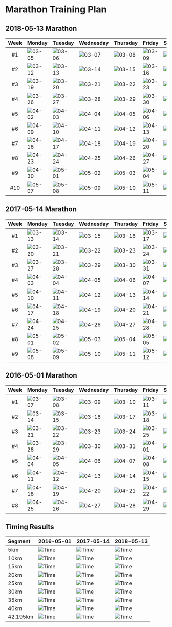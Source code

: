 # Marathon Training Plan

## 2018-05-13 Marathon

|Week|Monday|Tuesday|Wednesday|Thursday|Friday|Saturday|Sunday|
|:-:|:--|:--|:--|:--|:--|:--|:--|
|#1|![03-05](https://img.shields.io/badge/03--05-rest-lightgrey.svg)|![03-06](https://img.shields.io/badge/03--06-5km-lightgrey.svg)|![03-07](https://img.shields.io/badge/03--07-rest-lightgrey.svg)|![03-08](https://img.shields.io/badge/03--08-5km-lightgrey.svg)|![03-09](https://img.shields.io/badge/03--09-rest-lightgrey.svg)|![03-10](https://img.shields.io/badge/03--10-5km-lightgrey.svg)|![03-11](https://img.shields.io/badge/03--11-rest-lightgrey.svg)|
|#2|![03-12](https://img.shields.io/badge/03--12-rest-lightgrey.svg)|![03-13](https://img.shields.io/badge/03--13-5km-lightgrey.svg)|![03-14](https://img.shields.io/badge/03--14-5km-lightgrey.svg)|![03-15](https://img.shields.io/badge/03--15-5km-lightgrey.svg)|![03-16](https://img.shields.io/badge/03--16-rest-lightgrey.svg)|![03-17](https://img.shields.io/badge/03--17-5km-lightgrey.svg)|![03-18](https://img.shields.io/badge/03--18-rest-lightgrey.svg)|
|#3|![03-19](https://img.shields.io/badge/03--19-rest-lightgrey.svg)|![03-20](https://img.shields.io/badge/03--20-5km-lightgrey.svg)|![03-21](https://img.shields.io/badge/03--21-5km-lightgrey.svg)|![03-22](https://img.shields.io/badge/03--22-5km-lightgrey.svg)|![03-23](https://img.shields.io/badge/03--23-rest-lightgrey.svg)|![03-24](https://img.shields.io/badge/03--24-10km-lightgrey.svg)|![03-25](https://img.shields.io/badge/03--25-rest-lightgrey.svg)|
|#4|![03-26](https://img.shields.io/badge/03--26-rest-lightgrey.svg)|![03-27](https://img.shields.io/badge/03--27-5km-lightgrey.svg)|![03-28](https://img.shields.io/badge/03--28-6km-lightgrey.svg)|![03-29](https://img.shields.io/badge/03--29-5km-lightgrey.svg)|![03-30](https://img.shields.io/badge/03--30-rest-lightgrey.svg)|![03-31](https://img.shields.io/badge/03--31-8km-lightgrey.svg)|![04-01](https://img.shields.io/badge/04--01-rest-lightgrey.svg)|
|#5|![04-02](https://img.shields.io/badge/04--02-rest-lightgrey.svg)|![04-03](https://img.shields.io/badge/04--03-5km-lightgrey.svg)|![04-04](https://img.shields.io/badge/04--04-8km-lightgrey.svg)|![04-05](https://img.shields.io/badge/04--05-5km-lightgrey.svg)|![04-06](https://img.shields.io/badge/04--06-rest-lightgrey.svg)|![04-07](https://img.shields.io/badge/04--07-15km-lightgrey.svg)|![04-08](https://img.shields.io/badge/04--08-rest-lightgrey.svg)|
|#6|![04-09](https://img.shields.io/badge/04--09-rest-lightgrey.svg)|![04-10](https://img.shields.io/badge/04--10-5km-lightgrey.svg)|![04-11](https://img.shields.io/badge/04--11-10km-lightgrey.svg)|![04-12](https://img.shields.io/badge/04--12-5km-lightgrey.svg)|![04-13](https://img.shields.io/badge/04--13-rest-lightgrey.svg)|![04-14](https://img.shields.io/badge/04--14-21km-lightgrey.svg)|![04-15](https://img.shields.io/badge/04--15-rest-lightgrey.svg)|
|#7|![04-16](https://img.shields.io/badge/04--16-rest-lightgrey.svg)|![04-17](https://img.shields.io/badge/04--17-6km-lightgrey.svg)|![04-18](https://img.shields.io/badge/04--18-12km-lightgrey.svg)|![04-19](https://img.shields.io/badge/04--19-6km-lightgrey.svg)|![04-20](https://img.shields.io/badge/04--20-rest-lightgrey.svg)|![04-21](https://img.shields.io/badge/04--21-25km-lightgrey.svg)|![04-22](https://img.shields.io/badge/04--22-rest-lightgrey.svg)|
|#8|![04-23](https://img.shields.io/badge/04--23-rest-lightgrey.svg)|![04-24](https://img.shields.io/badge/04--24-6km-lightgrey.svg)|![04-25](https://img.shields.io/badge/04--25-15km-lightgrey.svg)|![04-26](https://img.shields.io/badge/04--26-8km-lightgrey.svg)|![04-27](https://img.shields.io/badge/04--27-rest-lightgrey.svg)|![04-28](https://img.shields.io/badge/04--28-30km-lightgrey.svg)|![04-29](https://img.shields.io/badge/04--29-rest-lightgrey.svg)|
|#9|![04-30](https://img.shields.io/badge/04--30-rest-lightgrey.svg)|![05-01](https://img.shields.io/badge/05--01-8km-lightgrey.svg)|![05-02](https://img.shields.io/badge/05--02-15km-lightgrey.svg)|![05-03](https://img.shields.io/badge/05--03-8km-lightgrey.svg)|![05-04](https://img.shields.io/badge/05--04-rest-lightgrey.svg)|![05-05](https://img.shields.io/badge/05--05-15km-lightgrey.svg)|![05-06](https://img.shields.io/badge/05--06-rest-lightgrey.svg)|
|#10|![05-07](https://img.shields.io/badge/05--07-rest-lightgrey.svg)|![05-08](https://img.shields.io/badge/05--08-5km-lightgrey.svg)|![05-09](https://img.shields.io/badge/05--09-8km-lightgrey.svg)|![05-10](https://img.shields.io/badge/05--10-3km-lightgrey.svg)|![05-11](https://img.shields.io/badge/05--11-rest-lightgrey.svg)|![05-12](https://img.shields.io/badge/05--12-rest-lightgrey.svg)|![05-13](https://img.shields.io/badge/05--13-42.195km-lightgrey.svg)|

## 2017-05-14 Marathon

|Week|Monday|Tuesday|Wednesday|Thursday|Friday|Saturday|Sunday|
|:-:|:--|:--|:--|:--|:--|:--|:--|
|#1|![03-13](https://img.shields.io/badge/03--13-rest-brightgreen.svg)|![03-14](https://img.shields.io/badge/03--14-5km-brightgreen.svg)|![03-15](https://img.shields.io/badge/03--15-5km-brightgreen.svg)|![03-16](https://img.shields.io/badge/03--16-5km-brightgreen.svg)|![03-17](https://img.shields.io/badge/03--17-rest-brightgreen.svg)|![03-18](https://img.shields.io/badge/03--18-10km-brightgreen.svg)|![03-19](https://img.shields.io/badge/03--19-rest-brightgreen.svg)|
|#2|![03-20](https://img.shields.io/badge/03--20-rest-brightgreen.svg)|![03-21](https://img.shields.io/badge/03--21-rest-orange.svg)|![03-22](https://img.shields.io/badge/03--22-rest-orange.svg)|![03-23](https://img.shields.io/badge/03--23-rest-orange.svg)|![03-24](https://img.shields.io/badge/03--24-rest-brightgreen.svg)|![03-25](https://img.shields.io/badge/03--25-rest-orange.svg)|![03-26](https://img.shields.io/badge/03--26-5km-orange.svg)|
|#3|![03-27](https://img.shields.io/badge/03--27-rest-brightgreen.svg)|![03-28](https://img.shields.io/badge/03--28-5km-brightgreen.svg)|![03-29](https://img.shields.io/badge/03--29-6km-brightgreen.svg)|![03-30](https://img.shields.io/badge/03--30-5km-brightgreen.svg)|![03-31](https://img.shields.io/badge/03--31-rest-brightgreen.svg)|![04-01](https://img.shields.io/badge/04--01-8km-brightgreen.svg)|![04-02](https://img.shields.io/badge/04--02-rest-brightgreen.svg)|
|#4|![04-03](https://img.shields.io/badge/04--03-rest-brightgreen.svg)|![04-04](https://img.shields.io/badge/04--04-5km-brightgreen.svg)|![04-05](https://img.shields.io/badge/04--05-8km-brightgreen.svg)|![04-06](https://img.shields.io/badge/04--06-5km-brightgreen.svg)|![04-07](https://img.shields.io/badge/04--07-rest-brightgreen.svg)|![04-08](https://img.shields.io/badge/04--08-15km-brightgreen.svg)|![04-09](https://img.shields.io/badge/04--09-rest-brightgreen.svg)|
|#5|![04-10](https://img.shields.io/badge/04--10-rest-brightgreen.svg)|![04-11](https://img.shields.io/badge/04--11-5km-brightgreen.svg)|![04-12](https://img.shields.io/badge/04--12-10km-brightgreen.svg)|![04-13](https://img.shields.io/badge/04--13-5km-brightgreen.svg)|![04-14](https://img.shields.io/badge/04--14-rest-brightgreen.svg)|![04-15](https://img.shields.io/badge/04--15-21km-brightgreen.svg)|![04-16](https://img.shields.io/badge/04--16-rest-brightgreen.svg)|
|#6|![04-17](https://img.shields.io/badge/04--17-rest-brightgreen.svg)|![04-18](https://img.shields.io/badge/04--18-6km-brightgreen.svg)|![04-19](https://img.shields.io/badge/04--19-12km-brightgreen.svg)|![04-20](https://img.shields.io/badge/04--20-6km-brightgreen.svg)|![04-21](https://img.shields.io/badge/04--21-rest-brightgreen.svg)|![04-22](https://img.shields.io/badge/04--22-25km-brightgreen.svg)|![04-23](https://img.shields.io/badge/04--23-rest-brightgreen.svg)|
|#7|![04-24](https://img.shields.io/badge/04--24-rest-brightgreen.svg)|![04-25](https://img.shields.io/badge/04--25-6km-brightgreen.svg)|![04-26](https://img.shields.io/badge/04--26-15km-brightgreen.svg)|![04-27](https://img.shields.io/badge/04--27-8km-brightgreen.svg)|![04-28](https://img.shields.io/badge/04--28-rest-brightgreen.svg)|![04-29](https://img.shields.io/badge/04--29-30km-brightgreen.svg)|![04-30](https://img.shields.io/badge/04--30-rest-brightgreen.svg)|
|#8|![05-01](https://img.shields.io/badge/05--01-rest-brightgreen.svg)|![05-02](https://img.shields.io/badge/05--02-8km-brightgreen.svg)|![05-03](https://img.shields.io/badge/05--03-5km-orange.svg)|![05-04](https://img.shields.io/badge/05--04-rest-orange.svg)|![05-05](https://img.shields.io/badge/05--05-rest-brightgreen.svg)|![05-06](https://img.shields.io/badge/05--06-15km-brightgreen.svg)|![05-07](https://img.shields.io/badge/05--07-rest-brightgreen.svg)|
|#9|![05-08](https://img.shields.io/badge/05--08-rest-brightgreen.svg)|![05-09](https://img.shields.io/badge/05--09-5km-brightgreen.svg)|![05-10](https://img.shields.io/badge/05--10-8km-brightgreen.svg)|![05-11](https://img.shields.io/badge/05--11-3km-brightgreen.svg)|![05-12](https://img.shields.io/badge/05--12-rest-brightgreen.svg)|![05-13](https://img.shields.io/badge/05--13-rest-brightgreen.svg)|![05-14](https://img.shields.io/badge/05--14-42.195km-brightgreen.svg)|

## 2016-05-01 Marathon

|Week|Monday|Tuesday|Wednesday|Thursday|Friday|Saturday|Sunday|
|:-:|:--|:--|:--|:--|:--|:--|:--|
|#1|![03-07](https://img.shields.io/badge/03--07-rest-brightgreen.svg)|![03-08](https://img.shields.io/badge/03--08-5km-brightgreen.svg)|![03-09](https://img.shields.io/badge/03--09-5km-brightgreen.svg)|![03-10](https://img.shields.io/badge/03--10-5km-brightgreen.svg)|![03-11](https://img.shields.io/badge/03--11-rest-brightgreen.svg)|![03-12](https://img.shields.io/badge/03--12-10km-brightgreen.svg)|![03-13](https://img.shields.io/badge/03--13-rest-brightgreen.svg)|
|#2|![03-14](https://img.shields.io/badge/03--14-rest-brightgreen.svg)|![03-15](https://img.shields.io/badge/03--15-5km-brightgreen.svg)|![03-16](https://img.shields.io/badge/03--16-6km-brightgreen.svg)|![03-17](https://img.shields.io/badge/03--17-5km-brightgreen.svg)|![03-18](https://img.shields.io/badge/03--18-rest-brightgreen.svg)|![03-19](https://img.shields.io/badge/03--19-8km-brightgreen.svg)|![03-20](https://img.shields.io/badge/03--20-rest-brightgreen.svg)|
|#3|![03-21](https://img.shields.io/badge/03--21-rest-brightgreen.svg)|![03-22](https://img.shields.io/badge/03--22-5km-brightgreen.svg)|![03-23](https://img.shields.io/badge/03--23-8km-brightgreen.svg)|![03-24](https://img.shields.io/badge/03--24-5km-brightgreen.svg)|![03-25](https://img.shields.io/badge/03--25-rest-brightgreen.svg)|![03-26](https://img.shields.io/badge/03--26-15km-brightgreen.svg)|![03-27](https://img.shields.io/badge/03--27-rest-brightgreen.svg)|
|#4|![03-28](https://img.shields.io/badge/03--28-rest-brightgreen.svg)|![03-29](https://img.shields.io/badge/03--29-5km-brightgreen.svg)|![03-30](https://img.shields.io/badge/03--30-10km-brightgreen.svg)|![03-31](https://img.shields.io/badge/03--31-5km-brightgreen.svg)|![04-01](https://img.shields.io/badge/04--01-rest-brightgreen.svg)|![04-02](https://img.shields.io/badge/04--02-21km-brightgreen.svg)|![04-03](https://img.shields.io/badge/04--03-rest-brightgreen.svg)|
|#5|![04-04](https://img.shields.io/badge/04--04-rest-brightgreen.svg)|![04-05](https://img.shields.io/badge/04--05-6km-brightgreen.svg)|![04-06](https://img.shields.io/badge/04--06-12km-brightgreen.svg)|![04-07](https://img.shields.io/badge/04--07-6km-brightgreen.svg)|![04-08](https://img.shields.io/badge/04--08-rest-brightgreen.svg)|![04-09](https://img.shields.io/badge/04--09-25km-brightgreen.svg)|![04-10](https://img.shields.io/badge/04--10-rest-brightgreen.svg)|
|#6|![04-11](https://img.shields.io/badge/04--11-rest-brightgreen.svg)|![04-12](https://img.shields.io/badge/04--12-6km-brightgreen.svg)|![04-13](https://img.shields.io/badge/04--13-15km-brightgreen.svg)|![04-14](https://img.shields.io/badge/04--14-8km-brightgreen.svg)|![04-15](https://img.shields.io/badge/04--15-rest-brightgreen.svg)|![04-16](https://img.shields.io/badge/04--16-30km-brightgreen.svg)|![04-17](https://img.shields.io/badge/04--17-rest-brightgreen.svg)|
|#7|![04-18](https://img.shields.io/badge/04--18-rest-brightgreen.svg)|![04-19](https://img.shields.io/badge/04--19-8km-brightgreen.svg)|![04-20](https://img.shields.io/badge/04--20-15km-brightgreen.svg)|![04-21](https://img.shields.io/badge/04--21-8km-brightgreen.svg)|![04-22](https://img.shields.io/badge/04--22-rest-brightgreen.svg)|![04-23](https://img.shields.io/badge/04--23-rest-orange.svg)|![04-24](https://img.shields.io/badge/04--24-rest-brightgreen.svg)|
|#8|![04-25](https://img.shields.io/badge/04--25-rest-brightgreen.svg)|![04-26](https://img.shields.io/badge/04--26-5km-brightgreen.svg)|![04-27](https://img.shields.io/badge/04--27-rest-orange.svg)|![04-28](https://img.shields.io/badge/04--28-3km-brightgreen.svg)|![04-29](https://img.shields.io/badge/04--29-rest-brightgreen.svg)|![04-30](https://img.shields.io/badge/04--30-rest-brightgreen.svg)|![05-01](https://img.shields.io/badge/05--01-42.195km-brightgreen.svg)|

## Timing Results

|Segment|2016-05-01|2017-05-14|2018-05-13|
|:--|:--|:--|:--|
|5km|![Time](https://img.shields.io/badge/0:39:38-39:38-blue.svg)|![Time](https://img.shields.io/badge/0:33:24-33:24-brightgreen.svg)|![Time](https://img.shields.io/badge/0:00:00-00:00-lightgrey.svg)|
|10km|![Time](https://img.shields.io/badge/1:18:30-38:52-blue.svg)|![Time](https://img.shields.io/badge/1:08:18-34:54-brightgreen.svg)|![Time](https://img.shields.io/badge/0:00:00-00:00-lightgrey.svg)|
|15km|![Time](https://img.shields.io/badge/1:57:21-38:51-blue.svg)|![Time](https://img.shields.io/badge/1:47:58-39:40-red.svg)|![Time](https://img.shields.io/badge/0:00:00-00:00-lightgrey.svg)|
|20km|![Time](https://img.shields.io/badge/2:35:10-37:49-blue.svg)|![Time](https://img.shields.io/badge/2:23:23-35:25-brightgreen.svg)|![Time](https://img.shields.io/badge/0:00:00-00:00-lightgrey.svg)|
|25km|![Time](https://img.shields.io/badge/3:14:53-39:43-blue.svg)|![Time](https://img.shields.io/badge/3:01:49-38:26-brightgreen.svg)|![Time](https://img.shields.io/badge/0:00:00-00:00-lightgrey.svg)|
|30km|![Time](https://img.shields.io/badge/4:00:59-46:06-blue.svg)|![Time](https://img.shields.io/badge/3:47:29-45:40-brightgreen.svg)|![Time](https://img.shields.io/badge/0:00:00-00:00-lightgrey.svg)|
|35km|![Time](https://img.shields.io/badge/4:44:28-43:29-blue.svg)|![Time](https://img.shields.io/badge/4:31:11-43:42-red.svg)|![Time](https://img.shields.io/badge/0:00:00-00:00-lightgrey.svg)|
|40km|![Time](https://img.shields.io/badge/5:34:40-50:12-blue.svg)|![Time](https://img.shields.io/badge/5:13:43-42:32-brightgreen.svg)|![Time](https://img.shields.io/badge/0:00:00-00:00-lightgrey.svg)|
|42.195km|![Time](https://img.shields.io/badge/5:47:45-13:15-blue.svg)|![Time](https://img.shields.io/badge/5:28:54-15:11-red.svg)|![Time](https://img.shields.io/badge/0:00:00-00:00-lightgrey.svg)|
